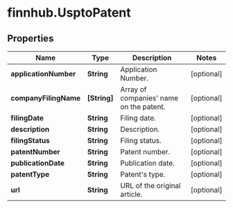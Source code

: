 # finnhub.UsptoPatent

## Properties

Name | Type | Description | Notes
------------ | ------------- | ------------- | -------------
**applicationNumber** | **String** | Application Number. | [optional] 
**companyFilingName** | **[String]** | Array of companies&#39; name on the patent. | [optional] 
**filingDate** | **String** | Filing date. | [optional] 
**description** | **String** | Description. | [optional] 
**filingStatus** | **String** | Filing status. | [optional] 
**patentNumber** | **String** | Patent number. | [optional] 
**publicationDate** | **String** | Publication date. | [optional] 
**patentType** | **String** | Patent&#39;s type. | [optional] 
**url** | **String** | URL of the original article. | [optional] 



